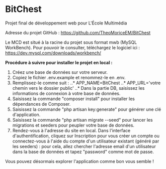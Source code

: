 # BitChest
Projet final de développement web pour L'École Multimédia

Adresse du projet GitHub : https://github.com/TheoMoriceEM/BitChest

Le MCD est situé à la racine du projet sous format mwb (MySQL WorkBench). Pour pouvoir le consulter, téléchargez le logiciel ici : https://dev.mysql.com/downloads/workbench/


**Procédure à suivre pour installer le projet en local :**
1. Créez une base de données sur votre serveur.
2. Copiez le fichier .env.example et renommez-le en .env.
3. Remplissez-le comme suit :
..* APP_NAME=BitChest
..* APP_URL='votre chemin vers le dossier public'
..* Dans la partie DB, saisissez les informations de connexion à votre base de données.
4. Saisissez la commande "composer install" pour installer les dépendances de Composer.
5. Saisissez la commande "php artisan key:generate" pour générer une clé d'application.
6. Saisissez la commande "php artisan migrate --seed" pour lancer les migrations et seeders pour peupler votre base de données.
7. Rendez-vous à l'adresse du site en local. Dans l'interface d'authentification, cliquez sur Inscription pour vous créer un compte ou connectez-vous à l'aide du compte d'un utilisateur existant (généré par les seeders) : pour cela, allez chercher l'adresse email d'un utilisateur dans la base de données et tapez "password" comme mot de passe.

Vous pouvez désormais explorer l'application comme bon vous semble !
